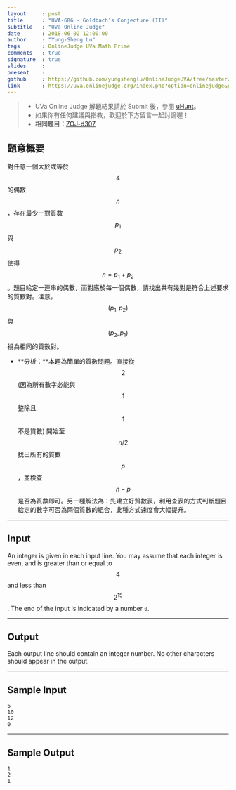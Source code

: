 ```yaml
---
layout     : post
title      : "UVA-686 - Goldbach’s Conjecture (II)"
subtitle   : "UVa Online Judge"
date       : 2018-06-02 12:00:00
author     : "Yung-Sheng Lu"
tags       : OnlineJudge UVa Math Prime
comments   : true
signature  : true
slides     : 
present    :
github     : https://github.com/yungshenglu/OnlineJudgeUVA/tree/master/UVA-686
link       : https://uva.onlinejudge.org/index.php?option=onlinejudge&page=show_problem&problem=627
---
```


> * UVa Online Judge 解題結果請於 Submit 後，參閱 [uHunt](https://uhunt.onlinejudge.org/)。
> * 如果你有任何建議與指教，歡迎於下方留言一起討論喔！
> * **相同題目：**[ZOJ-d307](https://github.com/yungshenglu/OnlineJudgeZero/tree/master/ZOJ-d307)

## 題意概要

對任意一個大於或等於 $$4$$ 的偶數 $$n$$，存在最少一對質數 $$p_1$$ 與 $$p_2$$ 使得 $$n = p_1 + p_2$$。題目給定一連串的偶數，而對應於每一個偶數，請找出共有幾對是符合上述要求的質數對。注意，$$(p_1, p_2)$$ 與 $$(p_2, p_1)$$ 視為相同的質數對。

* **分析：**本題為簡單的質數問題。直接從 $$2$$ (因為所有數字必能與 $$1$$ 整除且 $$1$$ 不是質數) 開始至 $$n / 2$$ 找出所有的質數 $$p$$，並檢查 $$n - p$$ 是否為質數即可。另一種解法為：先建立好質數表，利用查表的方式判斷題目給定的數字可否為兩個質數的組合，此種方式速度會大幅提升。

---
## Input

An integer is given in each input line. You may assume that each integer is even, and is greater than or equal to $$4$$ and less than $$2^{15}$$. The end of the input is indicated by a number `0`.

---
## Output

Each output line should contain an integer number. No other characters should appear in the output.

---
## Sample Input

```
6
10
12
0
```

---
## Sample Output

```
1
2
1
```